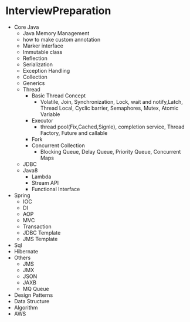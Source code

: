 # InterviewPreparation
* Core Java
  - Java Memory Management
  - how to make custom annotation 
  - Marker interface 
  - Immutable class
  - Reflection
  - Serialization  
  - Exception Handling 
  - Collection 
  - Generics 
  - Thread 
    - Basic Thread Concept
      - Volatile, Join, Synchronization, Lock, wait and notify,Latch, Thread Local, Cyclic barrier, Semaphores, Mutex, Atomic Variable
    - Executor 
      - thread pool(Fix,Cached,Signle), completion service, Thread Factory, Future and callable
    - Fork
    - Concurrent Collection 
      - Blocking Queue, Delay Queue, Priority Queue, Concurrent Maps
  - JDBC
  - Java8 
    - Lambda
    - Stream API
    - Functional Interface
* Spring
  - IOC
  - DI
  - AOP
  - MVC
  - Transaction
  - JDBC Template
  - JMS Template
* Sql
* Hibernate
* Others
  - JMS 
  - JMX
  - JSON
  - JAXB
  - MQ Queue
* Design Patterns
* Data Structure
* Algorithm 
* AWS
  
  

